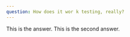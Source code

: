 ```yaml
---
question: How does it wor k testing, really?
---
```


This is the answer.
This is the second answer.
